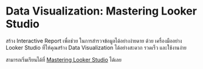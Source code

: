 # Data Visualization: Mastering Looker Studio

สร้าง Interactive Report เพื่อช่วย ในการสำรวจข้อมูลได้อย่างง่ายดาย ด้วย เครื่องมืออย่าง Looker
Studio ที่ให้คุณสร้าง Data Visualization ได้อย่างสะดวก รวดเร็ว และใช้งานง่าย

สามารถเริ่มเรียนได้ที่ [Mastering Looker
Studio](https://www.skooldio.com/courses/mastering-looker-studio) ได้เลย
